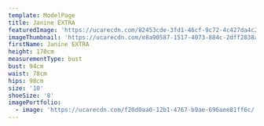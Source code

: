 ```yaml
---
template: ModelPage
title: Janine EXTRA
featuredImage: 'https://ucarecdn.com/82453cde-3fd1-46cf-9c72-4c427da4c2b8/'
imageThumbnail: 'https://ucarecdn.com/e8a90587-1517-4073-884c-2dff2838aced/'
firstName: Janine EXTRA
height: 170cm
measurementType: bust
bust: 94cm
waist: 78cm
hips: 98cm
size: '10'
shoeSize: '8'
imagePortfolio:
  - image: 'https://ucarecdn.com/f20d0aa0-12b1-4767-b9ae-696aee81ff6c/'
---
```


